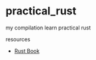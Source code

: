 # practical_rust
my compilation learn practical rust


resources
- [Rust Book](https://doc.rust-lang.org/book/title-page.html)

